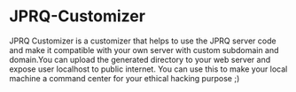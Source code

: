 # JPRQ-Customizer
JPRQ Customizer is a customizer that helps to use the JPRQ server code and make it compatible with your own server with custom subdomain and domain.You can upload the generated directory to your web server and expose user localhost to public internet. You can use this to make your local machine a command center for your ethical hacking purpose ;)
